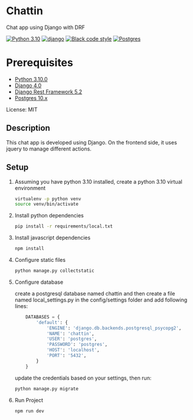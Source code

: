 # Chattin

Chat app using Django with DRF

[![Python 3.10](https://img.shields.io/badge/python-3.10-blue.svg)](https://www.python.org/downloads/release/python-3100/) [![django](https://img.shields.io/badge/django-4.0-green.svg)](https://docs.djangoproject.com/en/4.0/) [![Black code style](https://img.shields.io/badge/code%20style-black-000000.svg)](https://github.com/ambv/black) [![Postgres](https://img.shields.io/badge/postgres-10.x-blue.svg)](https://www.postgresql.org/download/)

# Prerequisites

- [Python 3.10.0](https://docs.python.org/3/)
- [Django 4.0](https://docs.djangoproject.com/en/4.0/)
- [Django Rest Framework 5.2](https://www.django-rest-framework.org/)
- [Postgres 10.x](https://www.postgresql.org/docs/10/index.html)

License: MIT

## Description

This chat app is developed using Django. On the frontend side, it uses jquery to manage different actions.


## Setup

1. Assuming you have python 3.10 installed, create a python 3.10 virtual environment

    ```bash
    virtualenv -p python venv
    source venv/bin/activate
    ```

2. Install python dependencies

    ```bash
    pip install -r requirements/local.txt
    ```

3. Install javascript dependencies

    ```bash
    npm install
    ```

4. Configure static files

    ```bash
    python manage.py collectstatic
    ```

5. Configure database

    create a postgresql database named chattin and then create a file named local_settings.py in the config/settings folder and add following lines:
    ```python
        DATABASES = {
            'default': {
                'ENGINE': 'django.db.backends.postgresql_psycopg2',
                'NAME': 'chattin',
                'USER': 'postgres',
                'PASSWORD': 'postgres',
                'HOST': 'localhost',
                'PORT': '5432',
            }
        }
    ```

    update the credentials based on your settings, then run:

    ```bash
    python manage.py migrate
    ```

6. Run Project

    ```bash
    npm run dev
    ```
